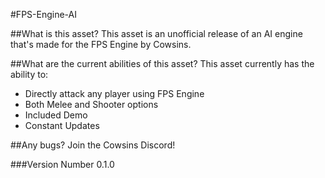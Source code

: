 #FPS-Engine-AI

##What is this asset?
This asset is an unofficial release of an AI engine that's made for the FPS Engine by Cowsins.

##What are the current abilities of this asset?
This asset currently has the ability to:

- Directly attack any player using FPS Engine
- Both Melee and Shooter options
- Included Demo
- Constant Updates

##Any bugs?
Join the Cowsins Discord!

###Version Number
0.1.0

